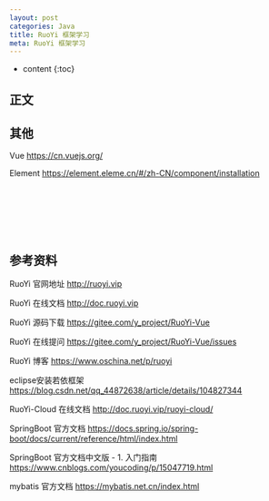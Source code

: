 ```yaml
---
layout: post
categories: Java
title: RuoYi 框架学习
meta: RuoYi 框架学习
---
```

* content
{:toc}

## 正文



## 其他

Vue <https://cn.vuejs.org/>

Element <https://element.eleme.cn/#/zh-CN/component/installation>



<br/><br/><br/><br/><br/>
## 参考资料

RuoYi 官网地址 <http://ruoyi.vip>  

RuoYi 在线文档 <http://doc.ruoyi.vip>  

RuoYi 源码下载 <https://gitee.com/y_project/RuoYi-Vue>  

RuoYi 在线提问 <https://gitee.com/y_project/RuoYi-Vue/issues>  

RuoYi 博客 <https://www.oschina.net/p/ruoyi>

eclipse安装若依框架 <https://blog.csdn.net/qq_44872638/article/details/104827344>

RuoYi-Cloud 在线文档 <http://doc.ruoyi.vip/ruoyi-cloud/>

SpringBoot 官方文档 <https://docs.spring.io/spring-boot/docs/current/reference/html/index.html>

SpringBoot 官方文档中文版 - 1. 入门指南 <https://www.cnblogs.com/youcoding/p/15047719.html>

mybatis 官方文档 <https://mybatis.net.cn/index.html>


